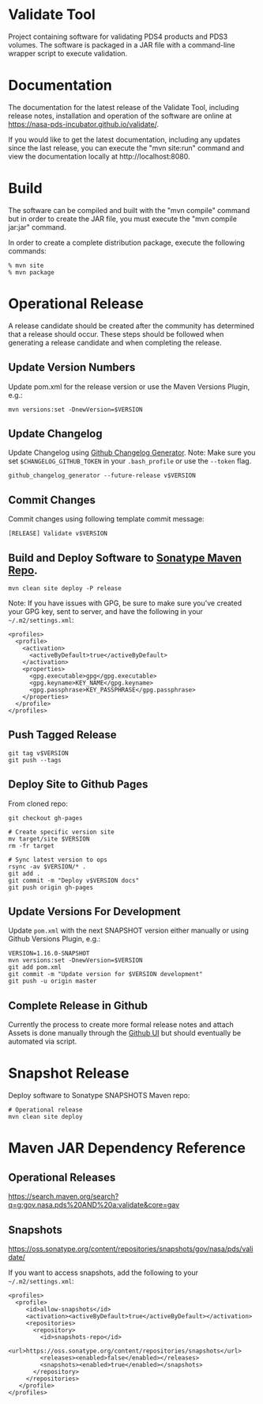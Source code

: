 # Validate Tool
Project containing software for validating PDS4 products and PDS3 volumes. 
The software is packaged in a JAR file with a command-line wrapper script
to execute validation.

# Documentation
The documentation for the latest release of the Validate Tool, including release notes, installation and operation of the software are online at https://nasa-pds-incubator.github.io/validate/.

If you would like to get the latest documentation, including any updates since the last release, you can execute the "mvn site:run" command and view the documentation locally at http://localhost:8080.

# Build
The software can be compiled and built with the "mvn compile" command but in order 
to create the JAR file, you must execute the "mvn compile jar:jar" command. 

In order to create a complete distribution package, execute the 
following commands: 

```
% mvn site
% mvn package
```
# Operational Release

A release candidate should be created after the community has determined that a release should occur. These steps should be followed when generating a release candidate and when completing the release.

## Update Version Numbers

Update pom.xml for the release version or use the Maven Versions Plugin, e.g.:
```
mvn versions:set -DnewVersion=$VERSION
```

## Update Changelog
Update Changelog using [Github Changelog Generator](https://github.com/github-changelog-generator/github-changelog-generator). Note: Make sure you set `$CHANGELOG_GITHUB_TOKEN` in your `.bash_profile` or use the `--token` flag.
```
github_changelog_generator --future-release v$VERSION
```

## Commit Changes
Commit changes using following template commit message:
```
[RELEASE] Validate v$VERSION
```

## Build and Deploy Software to [Sonatype Maven Repo](https://repo.maven.apache.org/maven2/gov/nasa/pds/).

```
mvn clean site deploy -P release
```

Note: If you have issues with GPG, be sure to make sure you've created your GPG key, sent to server, and have the following in your `~/.m2/settings.xml`:
```
<profiles>
  <profile>
    <activation>
      <activeByDefault>true</activeByDefault>
    </activation>
    <properties>
      <gpg.executable>gpg</gpg.executable>
      <gpg.keyname>KEY_NAME</gpg.keyname>
      <gpg.passphrase>KEY_PASSPHRASE</gpg.passphrase>
    </properties>
  </profile>
</profiles>

```

## Push Tagged Release
```
git tag v$VERSION
git push --tags
```

## Deploy Site to Github Pages

From cloned repo:
```
git checkout gh-pages

# Create specific version site
mv target/site $VERSION
rm -fr target

# Sync latest version to ops 
rsync -av $VERSION/* .
git add .
git commit -m "Deploy v$VERSION docs"
git push origin gh-pages
```

## Update Versions For Development

Update `pom.xml` with the next SNAPSHOT version either manually or using Github Versions Plugin, e.g.:
```
VERSION=1.16.0-SNAPSHOT
mvn versions:set -DnewVersion=$VERSION
git add pom.xml
git commit -m "Update version for $VERSION development"
git push -u origin master
```

## Complete Release in Github
Currently the process to create more formal release notes and attach Assets is done manually through the [Github UI](https://github.com/NASA-PDS-Incubator/validate/releases/new) but should eventually be automated via script.


# Snapshot Release

Deploy software to Sonatype SNAPSHOTS Maven repo:

```
# Operational release
mvn clean site deploy
```

# Maven JAR Dependency Reference

## Operational Releases
https://search.maven.org/search?q=g:gov.nasa.pds%20AND%20a:validate&core=gav

## Snapshots
https://oss.sonatype.org/content/repositories/snapshots/gov/nasa/pds/validate/

If you want to access snapshots, add the following to your `~/.m2/settings.xml`:
```
<profiles>
  <profile>
     <id>allow-snapshots</id>
     <activation><activeByDefault>true</activeByDefault></activation>
     <repositories>
       <repository>
         <id>snapshots-repo</id>
         <url>https://oss.sonatype.org/content/repositories/snapshots</url>
         <releases><enabled>false</enabled></releases>
         <snapshots><enabled>true</enabled></snapshots>
       </repository>
     </repositories>
   </profile>
</profiles>
```
